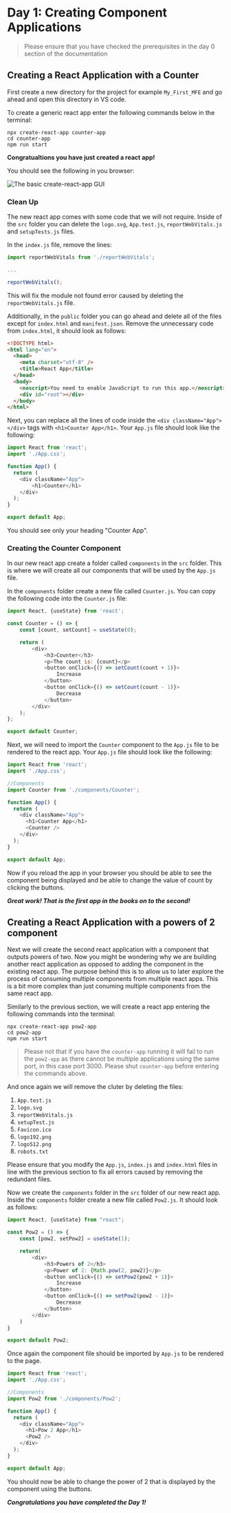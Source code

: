 # Day 1: Creating Component Applications

> Please ensure that you have checked the prerequisites in the day 0 section of the documentation
 
## Creating a React Application with a Counter

First create a new directory for the project for example `My_First_MFE` and go ahead and open this directory in VS code.

To create a generic react app enter the following commands below in the terminal:

```
npx create-react-app counter-app
cd counter-app
npm run start
```

**Congratualtions you have just created a react app!**

You should see the following in you browser:

![The basic create-react-app GUI](Tutorial_Docs\images\create-react-app_screenshot.png "Basic react GUI")

### Clean Up

The new react app comes with some code that we will not require. Inside of the `src` folder you can delete the `logo.svg`, `App.test.js`, `reportWebVitals.js` and `setupTests.js` files.

In the `index.js` file, remove the lines:
``` javascript
import reportWebVitals from './reportWebVitals';

...

reportWebVitals();
```

This will fix the module not found error caused by deleting the `reportWebVitals.js` file.

Additionally, in the `public` folder you can go ahead and delete all of the files except for `index.html` and `manifest.json`. Remove the unnecessary code from `index.html`, it should look as follows:

```html
<!DOCTYPE html>
<html lang="en">
  <head>
    <meta charset="utf-8" />
    <title>React App</title>
  </head>
  <body>
    <noscript>You need to enable JavaScript to run this app.</noscript>
    <div id="root"></div>
  </body>
</html>
```

Next, you can replace all the lines of code inside the `<div className="App"></div>` tags with `<h1>Counter App</h1>`. Your `App.js` file should look like the following:

```javascript
import React from 'react';
import './App.css';

function App() {
  return (
    <div className="App">
        <h1>Counter</h1>
    </div>
  );
}

export default App;
```

You should see only your heading "Counter App".

### Creating the Counter Component

In our new react app create a folder called `components` in the `src` folder. This is where we will create all our components that will be used by the `App.js` file.
  
In the `components` folder create a new file called `Counter.js`. 
You can copy the following code into the `Counter.js` file:

```javascript
import React, {useState} from 'react';

const Counter = () => {
    const [count, setCount] = useState(0);

    return (
        <div>
            <h3>Counter</h3>
            <p>The count is: {count}</p>
            <button onClick={() => setCount(count + 1)}>
                Increase
            </button>
            <button onClick={() => setCount(count - 1)}>
                Decrease
            </button>
        </div>
    );
};

export default Counter;
```
 
Next, we will need to import the `Counter` component to the `App.js` file to be rendered to the react app. Your `App.js` file should look like the following:
```javascript
import React from 'react';
import './App.css';

//Components
import Counter from './components/Counter';

function App() {
  return (
    <div className="App">
      <h1>Counter App</h1>
      <Counter />
    </div>
  );
}

export default App;
```

Now if you reload the app in your browser you should be able to see the component being displayed and be able to change the value of count by clicking the buttons.

***Great work! That is the first app in the books on to the second!***

## Creating a React Application with a powers of 2 component
Next we will create the second react application with a component that outputs powers of two. Now you might be wondering why we are building another react application as opposed to adding the component in the existing react app. The purpose behind this is to allow us to later explore the process of consuming multiple components from multiple react apps. This is a bit more complex than just conuming multiple components from the same react app.  

Similarly to the previous section, we will create a react app entering the following commands into the terminal:

```
npx create-react-app pow2-app
cd pow2-app
npm run start
```

>Please not that if you have the `counter-app` running it will fail to run the `pow2-app` as there cannot be multiple applications using the same port, in this case port 3000. Please shut `counter-app` before entering the commands above.

And once again we will remove the cluter by deleting the files:

1. `App.test.js`
2. `logo.svg`
3. `reportWebVitals.js`
4. `setupTest.js`
5. `Favicon.ico`
6. `logo192.png`
7. `logo512.png`
8. `robots.txt`

Please ensure that you modify the  `App.js`, `index.js` and `index.html` files in line with the previous section to fix all errors caused by removing the redundant files.

Now we create the `components` folder in the `src` folder of our new react app. Inside the `components` folder create a new file called `Pow2.js`. It should look as follows:
```javascript
import React, {useState} from "react";

const Pow2 = () => {
    const [pow2, setPow2] = useState(1);

    return(
        <div>
            <h3>Powers of 2</h3>
            <p>Power of 2: {Math.pow(2, pow2)}</p>
            <button onClick={() => setPow2(pow2 + 1)}>
                Increase
            </button>
            <button onClick={() => setPow2(pow2 - 1)}>
                Decrease
            </button>
        </div>
    )
}

export default Pow2;
```

Once again the component file should be imported by `App.js` to be rendered to the page. 

```javascript
import React from 'react';
import './App.css';

//Components
import Pow2 from './components/Pow2';

function App() {
  return (
    <div className="App">
      <h1>Pow 2 App</h1>
      <Pow2 />
    </div>
  );
}

export default App;

```

You should now be able to change the power of 2 that is displayed by the component using the buttons.

***Congratulations you have completed the Day 1!***
